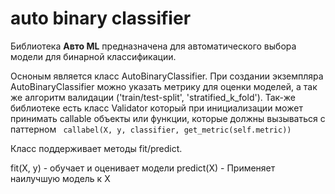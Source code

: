 # auto binary classifier

Библиотека **Авто ML** предназначена для автоматического выбора модели для бинарной классификации.

Осноным является класс AutoBinaryClassifier. При создании экземпляра AutoBinaryClassifier можно указать метрику для оценки моделей, а так же алгоритм валидации ('train/test-split', 'stratified_k_fold').
Так-же библиотеке есть класс Validator который при инициализации может принимать callable объекты или функции, которые должны вызываться с паттерном ```
callabel(X, y, classifier, get_metric(self.metric))``` 

Класс поддерживает методы fit/predict.

fit(X, y) - обучает и оценивает модели
predict(X) - Применяет наилучшую модель к X


